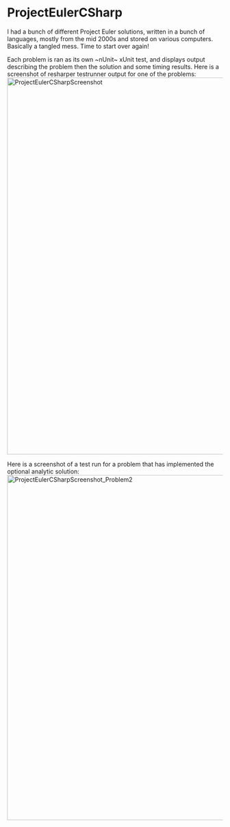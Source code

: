 # ProjectEulerCSharp
I had a bunch of different Project Euler solutions, written in a bunch of languages, mostly from the mid 2000s and stored on various computers. Basically a tangled mess. Time to start over again!

Each problem is ran as its own ~nUnit~ xUnit test, and displays output describing the problem then the solution and some timing results. Here is a screenshot of resharper testrunner output for one of the problems:<img width="880" alt="ProjectEulerCSharpScreenshot" src="https://user-images.githubusercontent.com/22631908/128618415-c5b55087-dbe1-4984-a913-714d799c1099.png">

Here is a screenshot of a test run for a problem that has implemented the optional analytic solution: 
<img width="806" alt="ProjectEulerCSharpScreenshot_Problem2" src="https://user-images.githubusercontent.com/22631908/128626945-2f3dbc8d-90be-47f4-a549-5385000597ac.png">

